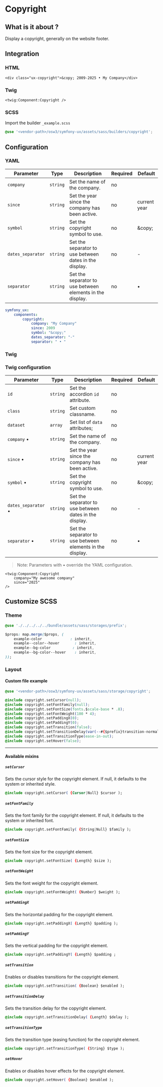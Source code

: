 # Copyright



## What is it about ?

Display a copyright, generally on the website footer.



## Integration

<!-- tabs:start -->
### **HTML**

```twig
<div class="ux-copyright">&copy; 2009-2025 • My Company</div>
``` 

### **Twig**

```twig
<twig:Component:Copyright />
``` 

### **SCSS**

Import the builder `_example.scss`

```css 
@use '<vendor-path>/osw3/symfony-ux/assets/sass/builders/copyright';
```
<!-- tabs:end -->



## Configuration

<!-- tabs:start -->
### **YAML**

| Parameter | Type | Description | Required | Default |
|-|-|-|-|-|
| `company` | `string` | Set the name of the company. | no |  |
| `since` | `string` | Set the year since the company has been active. | no | current year  |
| `symbol` | `string` | Set the copyright symbol to use. | no | \&copy; |
| `dates_separator` | `string` | Set the separator to use between dates in the display. | no | - |
| `separator` | `string` | Set the separator to use between elements in the display. | no | • |

```yaml
symfony_ux:
    components:
        copyright: 
            company: "My Company"
            since: 2009
            symbol: "&copy;"
            dates_separator: "-"
            separator: " • "
```

### **Twig**

### Twig configuration

| Parameter | Type | Description | Required | Default |
|-|-|-|-|-|
| `id` | `string` | Set the accordion `id` attribute. | no |  |
| `class` | `string` | Set custom classname. | no |  |
| `dataset` | `array` | Set list of `data` attributes; | no |  |
| `company` • | `string` | Set the name of the company. | no |  |
| `since` • | `string` | Set the year since the company has been active. | no | current year  |
| `symbol` • | `string` | Set the copyright symbol to use. | no | \&copy; |
| `dates_separator` • | `string` | Set the separator to use between dates in the display. | no | - |
| `separator` • | `string` | Set the separator to use between elements in the display. | no | • |

> Note: Parameters with • override the YAML configuration.

```twig 
<twig:Component:Copyright 
    company="My awesome company" 
    since="2025" 
/>
```
<!-- tabs:end -->



## Customize SCSS

<!-- tabs:start -->

### **Theme**

```css 
@use './../../../../bundle/assets/sass/storages/prefix';

$props: map.merge($props, (
    example-color             : inherit,
    example--color--hover       : inherit,
    example--bg-color          : inherit,
    example--bg-color--hover    : inherit,
));
```

### **Layout**

#### Custom file example

```css 
@use '<vendor-path>/osw3/symfony-ux/assets/sass/storage/copyright';

@include copyright.setCursor(null);
@include copyright.setFontFamily(null);
@include copyright.setFontSize(fonts.$scale-base * .8);
@include copyright.setFontWeight(100 * 4);
@include copyright.setPaddingX(0);
@include copyright.setPaddingY(0); 
@include copyright.setTransition(false);
@include copyright.setTransitionDelay(var(--#{$prefix}transition-normal));
@include copyright.setTransitionType(ease-in-out);
@include copyright.setHover(false);
```

<hr>

#### Available mixins

##### `setCursor`

Sets the cursor style for the copyright element. If null, it defaults to the system or inherited style.

```css 
@include copyright.setCursor( {Cursor|Null} $cursor );
```

##### `setFontFamily`

Sets the font family for the copyright element. If null, it defaults to the system or inherited font.

```css 
@include copyright.setFontFamily( {String|Null} $family );
```

##### `setFontSize`

Sets the font size for the copyright element.

```css 
@include copyright.setFontSize( {Length} $size );
```

##### `setFontWeight`

Sets the font weight for the copyright element.

```css 
@include copyright.setFontWeight( {Number} $weight );
```

##### `setPaddingX`

Sets the horizontal padding for the copyright element.

```css 
@include copyright.setPaddingX( {Length} $padding );
```

##### `setPaddingY`

Sets the vertical padding for the copyright element.

```css 
@include copyright.setPaddingY( {Length} $padding ; 
```

##### `setTransition`

Enables or disables transitions for the copyright element.

```css 
@include copyright.setTransition( {Boolean} $enabled );
```

##### `setTransitionDelay`

Sets the transition delay for the copyright element.

```css 
@include copyright.setTransitionDelay( {Length} $delay );
```

##### `setTransitionType`

Sets the transition type (easing function) for the copyright element.

```css 
@include copyright.setTransitionType( {String} $type );
```

##### `setHover`

Enables or disables hover effects for the copyright element.

```css 
@include copyright.setHover( {Boolean} $enabled );
```
<!-- tabs:end -->
